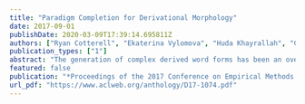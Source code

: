 ```yaml
---
title: "Paradigm Completion for Derivational Morphology"
date: 2017-09-01
publishDate: 2020-03-09T17:39:14.695811Z
authors: ["Ryan Cotterell", "Ekaterina Vylomova", "Huda Khayrallah", "Christo Kirov", "David Yarowsky"]
publication_types: ["1"]
abstract: "The generation of complex derived word forms has been an overlooked problem in NLP; we fill this gap by applying neural sequence-to-sequence models to the task. We overview the theoretical motivation for a paradigmatic treatment of derivational morphology, and introduce the task of derivational paradigm completion as a parallel to inflectional paradigm completion. State-of-the-art neural models adapted from the inflection task are able to learn the range of derivation patterns, and outperform a non-neural baseline by 16.4%. However, due to semantic, historical, and lexical considerations involved in derivational morphology, future work will be needed to achieve performance parity with inflection-generating systems."
featured: false
publication: "*Proceedings of the 2017 Conference on Empirical Methods in Natural Language Processin*"
url_pdf: "https://www.aclweb.org/anthology/D17-1074.pdf"
---
```


